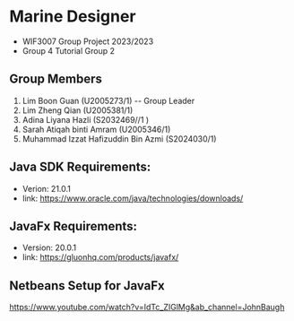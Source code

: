 # Marine Designer 
- WIF3007 Group Project 2023/2023 
- Group 4 Tutorial Group 2 
 
## Group Members 
1. Lim Boon Guan (U2005273/1) -- Group Leader 
2. Lim Zheng Qian (U2005381/1) 
3. Adina Liyana Hazli (S2032469//1 ) 
4. Sarah Atiqah binti Amram (U2005346/1) 
5. Muhammad Izzat Hafizuddin Bin Azmi (S2024030/1) 
 
## Java SDK Requirements: 
- Verion: 21.0.1 
- link: https://www.oracle.com/java/technologies/downloads/ 
 
## JavaFx Requirements: 
- Version: 20.0.1 
- link: https://gluonhq.com/products/javafx/ 
 
## Netbeans Setup for JavaFx 
https://www.youtube.com/watch?v=IdTc_ZIGlMg&ab_channel=JohnBaugh 
